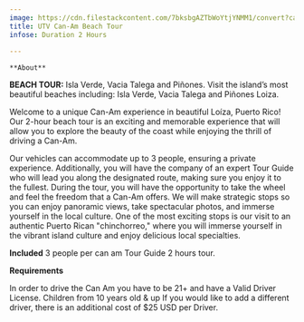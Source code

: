 ```yaml
---
image: https://cdn.filestackcontent.com/7bksbgAZTbWoYtjYNMM1/convert?cache=true&compress=true&quality=90&w=1000&fit=max&quot;);
title: UTV Can-Am Beach Tour
infose: Duration 2 Hours
		
---
```

    **About**
**BEACH TOUR:**
Isla Verde, Vacia Talega and Piñones.
Visit the island’s most beautiful beaches including: Isla Verde, Vacia Talega and Piñones Loiza.

Welcome to a unique Can-Am experience in beautiful Loíza, Puerto Rico! Our 2-hour beach tour is an exciting and memorable experience that will allow you to explore the beauty of the coast while enjoying the thrill of driving a Can-Am.

Our vehicles can accommodate up to 3 people, ensuring a private experience. Additionally, you will have the company of an expert Tour Guide who will lead you along the designated route, making sure you enjoy it to the fullest. During the tour, you will have the opportunity to take the wheel and feel the freedom that a Can-Am offers. We will make strategic stops so you can enjoy panoramic views, take spectacular photos, and immerse yourself in the local culture. One of the most exciting stops is our visit to an authentic Puerto Rican "chinchorreo," where you will immerse yourself in the vibrant island culture and enjoy delicious local specialties.

**Included**
3 people per can am
Tour Guide
2 hours tour.

**Requirements**

In order to drive the Can Am you have to be 21+ and have a Valid Driver License. Children from 10 years old & up
If you would like to add a different driver, there is an additional cost of $25 USD per Driver.
